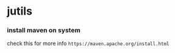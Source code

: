 # jutils

### install maven on system 
check this for more info
`https://maven.apache.org/install.html`


